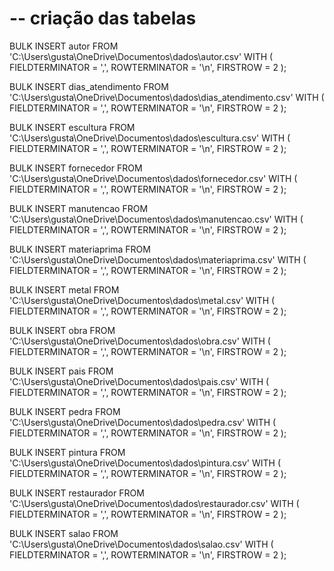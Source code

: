
# -- criação das tabelas
BULK INSERT autor
FROM 'C:\Users\gusta\OneDrive\Documentos\dados\autor.csv'
WITH (
    FIELDTERMINATOR = ',',
    ROWTERMINATOR = '\n',
    FIRSTROW = 2
);

BULK INSERT dias_atendimento
FROM 'C:\Users\gusta\OneDrive\Documentos\dados\dias_atendimento.csv'
WITH (
    FIELDTERMINATOR = ',',
    ROWTERMINATOR = '\n',
    FIRSTROW = 2
);

BULK INSERT escultura
FROM 'C:\Users\gusta\OneDrive\Documentos\dados\escultura.csv'
WITH (
    FIELDTERMINATOR = ',',
    ROWTERMINATOR = '\n',
    FIRSTROW = 2
);

BULK INSERT fornecedor
FROM 'C:\Users\gusta\OneDrive\Documentos\dados\fornecedor.csv'
WITH (
    FIELDTERMINATOR = ',',
    ROWTERMINATOR = '\n',
    FIRSTROW = 2
);

BULK INSERT manutencao
FROM 'C:\Users\gusta\OneDrive\Documentos\dados\manutencao.csv'
WITH (
    FIELDTERMINATOR = ',',
    ROWTERMINATOR = '\n',
    FIRSTROW = 2
);

BULK INSERT materiaprima
FROM 'C:\Users\gusta\OneDrive\Documentos\dados\materiaprima.csv'
WITH (
    FIELDTERMINATOR = ',',
    ROWTERMINATOR = '\n',
    FIRSTROW = 2
);

BULK INSERT metal
FROM 'C:\Users\gusta\OneDrive\Documentos\dados\metal.csv'
WITH (
    FIELDTERMINATOR = ',',
    ROWTERMINATOR = '\n',
    FIRSTROW = 2
);

BULK INSERT obra
FROM 'C:\Users\gusta\OneDrive\Documentos\dados\obra.csv'
WITH (
    FIELDTERMINATOR = ',',
    ROWTERMINATOR = '\n',
    FIRSTROW = 2
);

BULK INSERT pais
FROM 'C:\Users\gusta\OneDrive\Documentos\dados\pais.csv'
WITH (
    FIELDTERMINATOR = ',',
    ROWTERMINATOR = '\n',
    FIRSTROW = 2
);

BULK INSERT pedra
FROM 'C:\Users\gusta\OneDrive\Documentos\dados\pedra.csv'
WITH (
    FIELDTERMINATOR = ',',
    ROWTERMINATOR = '\n',
    FIRSTROW = 2
);

BULK INSERT pintura
FROM 'C:\Users\gusta\OneDrive\Documentos\dados\pintura.csv'
WITH (
    FIELDTERMINATOR = ',',
    ROWTERMINATOR = '\n',
    FIRSTROW = 2
);

BULK INSERT restaurador
FROM 'C:\Users\gusta\OneDrive\Documentos\dados\restaurador.csv'
WITH (
    FIELDTERMINATOR = ',',
    ROWTERMINATOR = '\n',
    FIRSTROW = 2
);

BULK INSERT salao
FROM 'C:\Users\gusta\OneDrive\Documentos\dados\salao.csv'
WITH (
    FIELDTERMINATOR = ',',
    ROWTERMINATOR = '\n',
    FIRSTROW = 2
);
